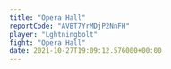 ```yaml
---
title: "Opera Hall"
reportCode: "AVBT7YrMDjP2NnFH"
player: "Lghtningbolt"
fight: "Opera Hall"
date: 2021-10-27T19:09:12.576000+00:00
---
```

